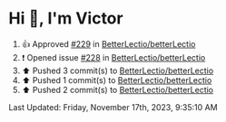 <h1>Hi 👋, I'm Victor </h1>

<!--RECENT_ACTIVITY:start-->
1. 👍 Approved [#229](https://github.com/BetterLectio/betterLectio/pull/229#pullrequestreview-1736434416) in [BetterLectio/betterLectio](https://github.com/BetterLectio/betterLectio)<br>
2. ❗️ Opened issue [#228](https://github.com/BetterLectio/betterLectio/issues/228) in [BetterLectio/betterLectio](https://github.com/BetterLectio/betterLectio)<br>
3. ⬆️ Pushed 3 commit(s) to [BetterLectio/betterLectio](https://github.com/BetterLectio/betterLectio)<br>
4. ⬆️ Pushed 1 commit(s) to [BetterLectio/betterLectio](https://github.com/BetterLectio/betterLectio)<br>
5. ⬆️ Pushed 2 commit(s) to [BetterLectio/betterLectio](https://github.com/BetterLectio/betterLectio)<br>
<!--RECENT_ACTIVITY:end-->

<!--RECENT_ACTIVITY:last_update-->
Last Updated: Friday, November 17th, 2023, 9:35:10 AM
<!--RECENT_ACTIVITY:last_update_end-->
